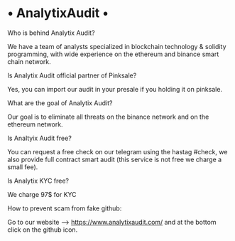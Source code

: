 # • AnalytixAudit •  

Who is behind Analytix Audit?

We have a team of analysts specialized in blockchain technology & solidity programming, with wide experience on the ethereum and binance smart chain network.

Is Analytix Audit official partner of Pinksale?

Yes, you can import our audit in your presale if you holding it on pinksale.

What are the goal of Analytix Audit?

Our goal is to eliminate all threats on the binance network and on the ethereum network.

Is Analtyix Audit free?

You can request a free check on our telegram using the hastag #check, we also provide full contract smart audit (this service is not free we charge a small fee).

Is Analytix KYC free?

We charge 97$ for KYC

How to prevent scam from fake github:

Go to our website --> https://www.analytixaudit.com/ and at the bottom click on the github icon.
